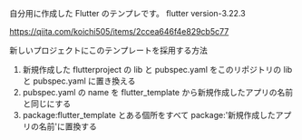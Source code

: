 自分用に作成した Flutter のテンプレです。
flutter version-3.22.3

https://qiita.com/koichi505/items/2ccea646f4e829cb5c77

新しいプロジェクトにこのテンプレートを採用する方法

1. 新規作成した flutterproject の lib と pubspec.yaml をこのリポジトリの lib と pubspec.yaml に置き換える
2. pubspec.yaml の name を flutter_template から新規作成したアプリの名前と同じにする
3. package:flutter_template とある個所をすべて package:'新規作成したアプリの名前'に置換する
